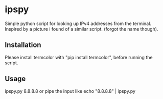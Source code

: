 # ipspy
Simple python script for looking up IPv4 addresses from the terminal.
Inspired by a picture i found of a similar script. (forgot the name though).

## Installation
Please install termcolor with "pip install termcolor", before running the script.

## Usage
ipspy.py 8.8.8.8 or pipe the input like echo "8.8.8.8" | ipspy.py
